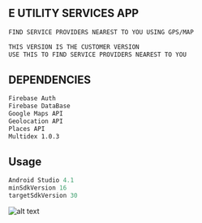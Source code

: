 
## E UTILITY SERVICES APP

```bash
FIND SERVICE PROVIDERS NEAREST TO YOU USING GPS/MAP

THIS VERSION IS THE CUSTOMER VERSION
USE THIS TO FIND SERVICE PROVIDERS NEAREST TO YOU
```

## DEPENDENCIES

```bash
Firebase Auth
Firebase DataBase
Google Maps API
Geolocation API
Places API
Multidex 1.0.3
```

## Usage

```python
Android Studio 4.1
minSdkVersion 16
targetSdkVersion 30
```
![alt text](https://github.com/RundownCactus/eusa-sp/blob/main/reade.png?raw=true)
